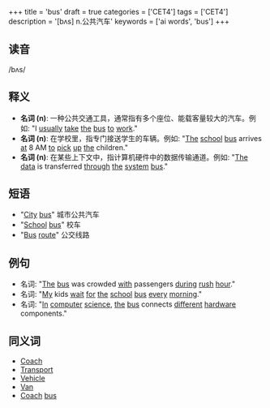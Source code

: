 +++
title = 'bus'
draft = true
categories = ['CET4']
tags = ['CET4']
description = '[bʌs] n.公共汽车'
keywords = ['ai words', 'bus']
+++

## 读音
/bʌs/

## 释义
- **名词 (n)**: 一种公共交通工具，通常指有多个座位、能载客量较大的汽车。例如: "I [usually](/post/usually/) [take](/post/take/) [the](/post/the/) [bus](/post/bus/) [to](/post/to/) [work](/post/work/)."
- **名词 (n)**: 在学校里，指专门接送学生的车辆。例如: "[The](/post/the/) [school](/post/school/) [bus](/post/bus/) arrives [at](/post/at/) 8 AM [to](/post/to/) [pick](/post/pick/) [up](/post/up/) [the](/post/the/) children."
- **名词 (n)**: 在某些上下文中，指计算机硬件中的数据传输通道。例如: "[The](/post/the/) [data](/post/data/) is transferred [through](/post/through/) [the](/post/the/) [system](/post/system/) [bus](/post/bus/)."

## 短语
- "[City](/post/city/) [bus](/post/bus/)" 城市公共汽车
- "[School](/post/school/) [bus](/post/bus/)" 校车
- "[Bus](/post/bus/) [route](/post/route/)" 公交线路

## 例句
- 名词: "[The](/post/the/) [bus](/post/bus/) was crowded [with](/post/with/) passengers [during](/post/during/) [rush](/post/rush/) [hour](/post/hour/)."
- 名词: "[My](/post/my/) kids [wait](/post/wait/) [for](/post/for/) [the](/post/the/) [school](/post/school/) [bus](/post/bus/) [every](/post/every/) [morning](/post/morning/)."
- 名词: "[In](/post/in/) [computer](/post/computer/) [science](/post/science/), [the](/post/the/) [bus](/post/bus/) connects [different](/post/different/) [hardware](/post/hardware/) components."

## 同义词
- [Coach](/post/coach/)
- [Transport](/post/transport/)
- [Vehicle](/post/vehicle/)
- [Van](/post/van/)
- [Coach](/post/coach/) [bus](/post/bus/)
